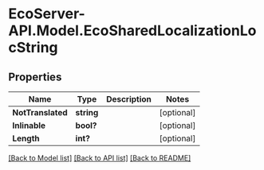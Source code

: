 # EcoServer-API.Model.EcoSharedLocalizationLocString
## Properties

Name | Type | Description | Notes
------------ | ------------- | ------------- | -------------
**NotTranslated** | **string** |  | [optional] 
**Inlinable** | **bool?** |  | [optional] 
**Length** | **int?** |  | [optional] 

[[Back to Model list]](../README.md#documentation-for-models) [[Back to API list]](../README.md#documentation-for-api-endpoints) [[Back to README]](../README.md)

